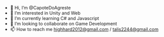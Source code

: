 - 👋 Hi, I’m @CapoteDoAgreste
- 👀 I’m interested in Unity and Web
- 🌱 I’m currently learning C# and Javascript
- 💞️ I’m looking to collaborate on Game Development
- 📫 How to reach me highhard2012@gmail.com / talis2244@gmail.com

<!---
CapoteDoAgreste/CapoteDoAgreste is a ✨ special ✨ repository because its `README.md` (this file) appears on your GitHub profile.
You can click the Preview link to take a look at your changes.
--->
